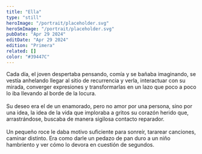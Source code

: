 ```yaml
---
title: "Ella"
type: "still"
heroImage: "/portrait/placeholder.svg"
heroSmImage: "/portrait/placeholder.svg"
pubDate: "Apr 29 2024"
editDate: "Apr 29 2024"
edition: "Primera"
related: []
color: "#39447C"
---
```


Cada día, el joven despertaba pensando, comía y se bañaba imaginando, se vestía anhelando llegar al sitio de recurrencia y verla, interactuar con su mirada, converger expresiones y transformarlas en un lazo que poco a poco lo iba llevando al borde de la locura.
<br><br>
Su deseo era el de un enamorado, pero no amor por una persona, sino por una idea, la idea de la vida que imploraba a gritos su corazón herido que, arrastrándose, buscaba de manera sigilosa contacto reparador.
<br><br>
Un pequeño roce le daba motivo suficiente para sonreír, tararear canciones, caminar distinto. Era como darle un pedazo de pan duro a un niño hambriento y ver cómo lo devora en cuestión de segundos.
